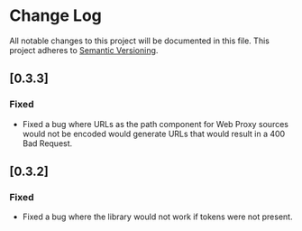# Change Log

All notable changes to this project will be documented in this file.
This project adheres to [Semantic Versioning](http://semver.org/).

## [0.3.3]
### Fixed
- Fixed a bug where URLs as the path component for Web Proxy sources would not be encoded would generate URLs that would result in a 400 Bad Request.

## [0.3.2]
### Fixed
- Fixed a bug where the library would not work if tokens were not present.
